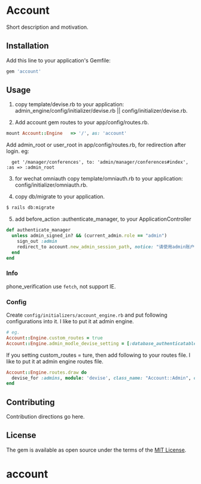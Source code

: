 # Account
Short description and motivation.

## Installation
Add this line to your application's Gemfile:

```ruby
gem 'account'
```

## Usage

1. copy template/devise.rb to your application: admin_engine/config/initializer/devise.rb || config/initializer/devise.rb.

2. Add account gem routes to your app/config/routes.rb.
```ruby
mount Account::Engine   => '/', as: 'account'
```

Add admin_root or user_root in app/config/routes.rb, for redirection after login.
eg:
```
  get '/manager/conferences', to: 'admin/manager/conferences#index', :as => :admin_root
```

3. for wechat omniauth
copy template/omniauth.rb to your application: config/initializer/omniauth.rb.

4. copy db/migrate to your application.
```bash
$ rails db:migrate
```

5. add before_action :authenticate_manager, to your ApplicationController
```ruby
def authenticate_manager
  unless admin_signed_in? && (current_admin.role == "admin")
    sign_out :admin
    redirect_to account.new_admin_session_path, notice: "请使用admin账户访问该页面"
  end
end
```

### Info
phone_verification use `fetch`, not support IE.

### Config
Create `config/initializers/account_engine.rb` and put following configurations into it.
I like to put it at admin engine.
```ruby
# eg.
Account::Engine.custom_routes = true
Account::Engine.admin_modle_devise_setting = [:database_authenticatable]
```

If you setting custom_routes = ture, then add following to your routes file.
I like to put it at admin engine routes file.
```ruby
Account::Engine.routes.draw do
  devise_for :admins, module: 'devise', class_name: "Account::Admin", only: :sessions
end
```


## Contributing
Contribution directions go here.

## License
The gem is available as open source under the terms of the [MIT License](https://opensource.org/licenses/MIT).
# account
